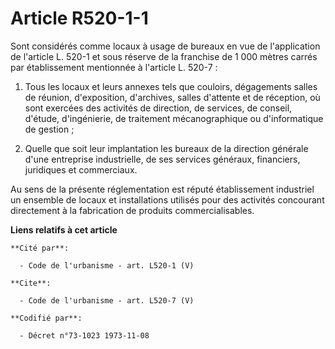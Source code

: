 # Article R520-1-1

Sont considérés comme locaux à usage de bureaux en vue de l'application de l'article L. 520-1 et sous réserve de la franchise
de 1 000 mètres carrés par établissement mentionnée à l'article L. 520-7 : 

1. Tous les locaux et leurs annexes tels que couloirs, dégagements salles de réunion, d'exposition, d'archives, salles
d'attente et de réception, où sont exercées des activités de direction, de services, de conseil, d'étude, d'ingénierie, de
traitement mécanographique ou d'informatique de gestion ; 

2. Quelle que soit leur implantation les bureaux de la direction générale d'une entreprise industrielle, de ses services
généraux, financiers, juridiques et commerciaux. 

Au sens de la présente réglementation est réputé établissement industriel un ensemble de locaux et installations utilisés
pour des activités concourant directement à la fabrication de produits commercialisables.

**Liens relatifs à cet article**

	**Cité par**:

	  - Code de l'urbanisme - art. L520-1 (V)

	**Cite**:

	  - Code de l'urbanisme - art. L520-7 (V)

	**Codifié par**:

	  - Décret n°73-1023 1973-11-08
